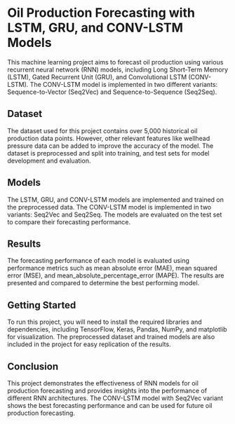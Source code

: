 # Oil Production Forecasting with LSTM, GRU, and CONV-LSTM Models
This machine learning project aims to forecast oil production using various recurrent neural network (RNN) models, including Long Short-Term Memory (LSTM), Gated Recurrent Unit (GRU), and Convolutional LSTM (CONV-LSTM). The CONV-LSTM model is implemented in two different variants: Sequence-to-Vector (Seq2Vec) and Sequence-to-Sequence (Seq2Seq).

## Dataset
The dataset used for this project contains over 5,000 historical oil production data points. However, other relevant features like wellhead pressure data can be added to improve the accuracy of the model. The dataset is preprocessed and split into training, and test sets for model development and evaluation.

## Models
The LSTM, GRU, and CONV-LSTM models are implemented and trained on the preprocessed data. The CONV-LSTM model is implemented in two variants: Seq2Vec and Seq2Seq. The models are evaluated on the test set to compare their forecasting performance.

## Results
The forecasting performance of each model is evaluated using performance metrics such as mean absolute error (MAE), mean squared error (MSE), and mean_absolute_percentage_error (MAPE). The results are presented and compared to determine the best performing model.

## Getting Started
To run this project, you will need to install the required libraries and dependencies, including TensorFlow, Keras, Pandas, NumPy, and matplotlib for visualization. The preprocessed dataset and trained models are also included in the project for easy replication of the results.

## Conclusion
This project demonstrates the effectiveness of RNN models for oil production forecasting and provides insights into the performance of different RNN architectures. The CONV-LSTM model with Seq2Vec variant shows the best forecasting performance and can be used for future oil production forecasting.
